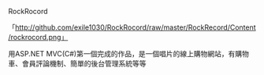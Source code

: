 RockRocord

「http://github.com/exile1030/RockRocord/raw/master/RockRecord/Content/rockrocord.png」

用ASP.NET MVC(C#)第一個完成的作品，是一個唱片的線上購物網站，有購物車、會員評論機制、簡單的後台管理系統等等
